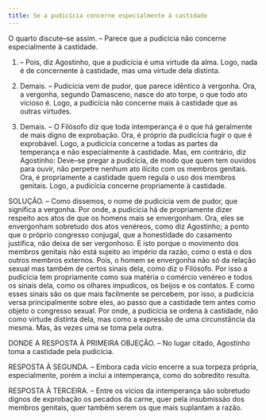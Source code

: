 ```yaml
---
title: Se a pudicícia concerne especialmente à castidade
---
```


O quarto discute–se assim. – Parece que a pudicícia não concerne especialmente à castidade.  

1. – Pois, diz Agostinho, que a pudicícia é uma virtude da alma. Logo, nada é de concernente à castidade, mas uma virtude dela distinta.  

2. Demais. – Pudicícia vem de pudor, que parece idêntico à vergonha. Ora, a vergonha, segundo Damasceno, nasce do ato torpe, o que todo ato vicioso é. Logo, a pudicícia não concerne mais à castidade que as outras virtudes.  

3. Demais. – O Filósofo diz que toda intemperança é o que há geralmente de mais digno de exprobação. Ora, é próprio da pudicícia fugir o que é exprobável. Logo, a pudicícia concerne a todas as partes da temperança e não especialmente à castidade.  Mas, em contrário, diz Agostinho: Deve–se pregar a pudicícia, de modo que quem tem ouvidos para ouvir, não perpetre nenhum ato ilícito com os membros genitais. Ora, é propriamente a castidade quem regula o uso dos membros genitais. Logo, a pudicícia concerne propriamente à castidade.  

SOLUÇÃO. – Como dissemos, o nome de pudicícia vem de pudor, que significa a vergonha. Por onde, a pudicícia há de propriamente dizer respeito aos atos de que os homens mais se envergonham. Ora, eles se envergonham sobretudo dos atos venéreos, como diz Agostinho; a ponto que o próprio congresso conjugal, que a honestidade do casamento justifica, não deixa de ser vergonhoso. E isto porque o movimento dos membros genitais não está sujeito ao império da razão, como o está o dos outros membros externos. Pois, o homem se envergonha não só da relação sexual mas também de certos sinais dela, como diz o Filósofo. Por isso a pudicícia tem propriamente como sua matéria o comércio venéreo e todos os sinais dela, como os olhares impudicos, os beijos e os contatos. E como esses sinais são os que mais facilmente se percebem, por isso, a pudicícia versa principalmente sobre eles, ao passo que a castidade tem antes como objeto o congresso sexual. Por onde, a pudicícia se ordena à castidade, não como virtude distinta dela, mas como a expressão de uma circunstância da mesma. Mas, às vezes uma se toma pela outra.  

DONDE A RESPOSTA À PRIMEIRA OBJEÇÃO. – No lugar citado, Agostinho toma a castidade pela pudicícia.  

RESPOSTA À SEGUNDA. – Embora cada vício encerre a sua torpeza própria, especialmente, porém a inclui a intemperança, como do sobredito resulta.  

RESPOSTA À TERCEIRA. – Entre os vícios da intemperança são sobretudo dignos de exprobação os pecados da carne, quer pela insubmissão dos membros genitais, quer também serem os que mais suplantam a razão.